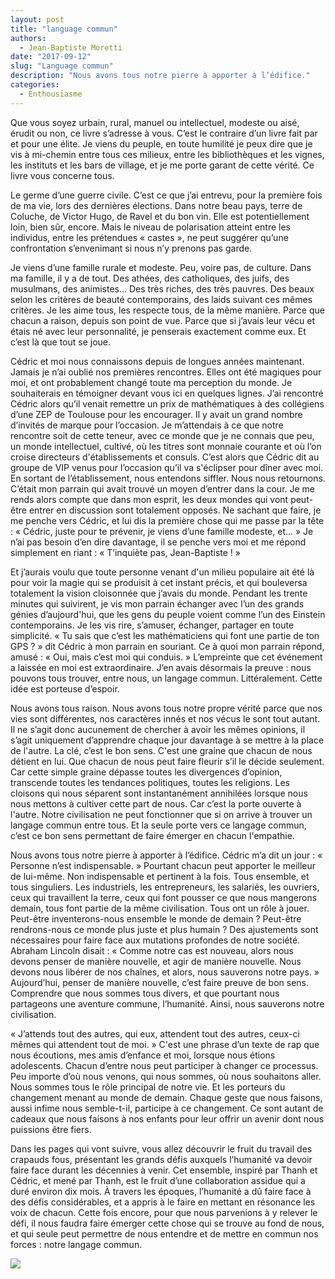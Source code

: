 ```yaml
---
layout: post
title: "language commun"
authors: 
  - Jean-Baptiste Moretti
date: "2017-09-12"
slug: "Language commun"
description: "Nous avons tous notre pierre à apporter à l’édifice."
categories:
  - Enthousiasme
---
```


Que vous soyez urbain, rural, manuel ou intellectuel, modeste ou aisé, érudit ou non, ce livre s’adresse à vous. C’est le contraire d’un livre fait par et pour une élite. Je viens du peuple, en toute humilité je peux dire que je vis à mi-chemin entre tous ces milieux, entre les bibliothèques et les vignes, les instituts et les bars de village, et je me porte garant de cette vérité. Ce livre vous concerne tous.


Le germe d’une guerre civile. C’est ce que j’ai entrevu, pour la première fois de ma vie, lors des dernières élections. Dans notre beau pays, terre de Coluche, de Victor Hugo, de Ravel et du bon vin. Elle est potentiellement loin, bien sûr, encore. Mais le niveau de polarisation atteint entre les individus, entre les prétendues « castes », ne peut suggérer qu’une confrontation s’envenimant si nous n’y prenons pas garde.


Je viens d’une famille rurale et modeste. Peu, voire pas, de culture. Dans ma famille, il y a de tout. Des athées, des catholiques, des juifs, des musulmans, des animistes… Des très riches, des très pauvres. Des beaux selon les critères de beauté contemporains, des laids suivant ces mêmes critères. Je les aime tous, les respecte tous, de la même manière. Parce que chacun a raison, depuis son point de vue. Parce que si j’avais leur vécu et étais né avec leur personnalité, je penserais exactement comme eux. Et c’est là que tout se joue.


Cédric et moi nous connaissons depuis de longues années maintenant. Jamais je n’ai oublié nos premières rencontres. Elles ont été magiques pour moi, et ont probablement changé toute ma perception du monde. Je souhaiterais en témoigner devant vous ici en quelques lignes.
J’ai rencontré Cédric alors qu’il venait remettre un prix de mathématiques à des collégiens d’une ZEP de Toulouse pour les encourager. Il y avait un grand nombre d’invités de marque pour l’occasion. Je m’attendais à ce que notre rencontre soit de cette teneur, avec ce monde que je ne connais que peu, un monde intellectuel, cultivé, où les titres sont monnaie courante et où l’on croise directeurs d'établissements et consuls. C’est alors que Cédric dit au groupe de VIP venus pour l’occasion qu’il va s'éclipser pour dîner avec moi. En sortant de l’établissement, nous entendons siffler. Nous nous retournons. C’était mon parrain qui avait trouvé un moyen d’entrer dans la cour. Je me rends alors compte que dans mon esprit, les deux mondes qui vont peut-être entrer en discussion sont totalement opposés. Ne sachant que faire, je me penche vers Cédric, et lui dis la première chose qui me passe par la tête : « Cédric, juste pour te prévenir, je viens d’une famille modeste, et… » Je n’ai pas besoin d’en dire davantage, il se penche vers moi et me répond simplement en riant : « T’inquiète pas, Jean-Baptiste ! »


Et j’aurais voulu que toute personne venant d'un milieu populaire ait été là pour voir la magie qui se produisit à cet instant précis, et qui bouleversa totalement la vision cloisonnée que j’avais du monde. Pendant les trente minutes qui suivirent, je vis mon parrain échanger avec l’un des grands génies d’aujourd'hui, que les gens du peuple voient comme l’un des Einstein contemporains. Je les vis rire, s’amuser, échanger, partager en toute simplicité. « Tu sais que c’est les mathématiciens qui font une partie de ton GPS ? » dit Cédric à mon parrain en souriant. Ce à quoi mon parrain répond, amusé : « Oui, mais c’est moi qui conduis. »
L’empreinte que cet événement a laissée en moi est extraordinaire. J’en avais désormais la preuve : nous pouvons tous trouver, entre nous, un langage commun. Littéralement. Cette idée est porteuse d’espoir.


Nous avons tous raison. Nous avons tous notre propre vérité parce que nos vies sont différentes, nos caractères innés et nos vécus le sont tout autant. Il ne s’agit donc aucunement de chercher à avoir les mêmes opinions, il s’agit uniquement d’apprendre chaque jour davantage à se mettre à la place de l'autre. La clé, c’est le bon sens. C'est une graine que chacun de nous détient en lui. Que chacun de nous peut faire fleurir s’il le décide seulement. Car cette simple graine dépasse toutes les divergences d’opinion, transcende toutes les tendances politiques, toutes les religions. Les cloisons qui nous séparent sont instantanément annihilées lorsque nous nous mettons à cultiver cette part de nous. Car c’est la porte ouverte à l'autre.
Notre civilisation ne peut fonctionner que si on arrive à trouver un langage commun entre tous. Et la seule porte vers ce langage commun, c’est ce bon sens permettant de faire émerger en chacun l'empathie.


Nous avons tous notre pierre à apporter à l’édifice. Cédric m’a dit un jour : « Personne n’est indispensable. » Pourtant chacun peut apporter le meilleur de lui-même. Non indispensable et pertinent à la fois. Tous ensemble, et tous singuliers. Les industriels, les entrepreneurs, les salariés, les ouvriers, ceux qui travaillent la terre, ceux qui font pousser ce que nous mangerons demain, tous font partie de la même civilisation. Tous ont un rôle à jouer. Peut-être inventerons-nous ensemble le monde de demain ? Peut-être rendrons-nous ce monde plus juste et plus humain ? Des ajustements sont nécessaires pour faire face aux mutations profondes de notre société. Abraham Lincoln disait : « Comme notre cas est nouveau, alors nous devons penser de manière nouvelle, et agir de manière nouvelle. Nous devons nous libérer de nos chaînes, et alors, nous sauverons notre pays. » Aujourd’hui, penser de manière nouvelle, c’est faire preuve de bon sens. Comprendre que nous sommes tous divers, et que pourtant nous partageons une aventure commune, l’humanité. Ainsi, nous sauverons notre civilisation.


« J’attends tout des autres, qui eux, attendent tout des autres, ceux-ci mêmes qui attendent tout de moi. » C'est une phrase d’un texte de rap que nous écoutions, mes amis d’enfance et moi, lorsque nous étions adolescents. Chacun d’entre nous peut participer à changer ce processus. Peu importe d’où nous venons, qui nous sommes, où nous souhaitons aller. Nous sommes tous le rôle principal de notre vie. Et les porteurs du changement menant au monde de demain. Chaque geste que nous faisons, aussi infime nous semble-t-il, participe à ce changement. Ce sont autant de cadeaux que nous faisons à nos enfants pour leur offrir un avenir dont nous puissions être fiers.


Dans les pages qui vont suivre, vous allez découvrir le fruit du travail des crapauds fous, présentant les grands défis auxquels l’humanité va devoir faire face durant les décennies à venir. Cet ensemble, inspiré par Thanh et Cédric, et mené par Thanh, est le fruit d’une collaboration assidue qui a duré environ dix mois.
À travers les époques, l’humanité a dû faire face à des défis considérables, et a appris à le faire en mettant en résonance les voix de chacun. Cette fois encore, pour que nous parvenions à y relever le défi, il nous faudra faire émerger cette chose qui se trouve au fond de nous, et qui seule peut permettre de nous entendre et de mettre en commun nos forces : notre langage commun.


<img src="{{ site.urlimg }}/profiles/epilogue_illus.png" />

